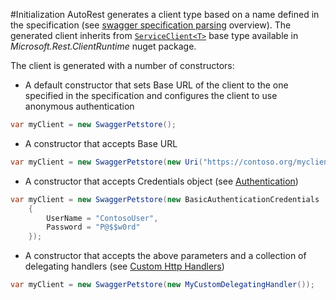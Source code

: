 #Initialization
AutoRest generates a client type based on a name defined in the specification (see [swagger specification parsing](swagger.md) overview). The generated client inherits from [`ServiceClient<T>`](../Microsoft.Rest/ClientRuntime/ServiceClient.cs) base type available in *Microsoft.Rest.ClientRuntime* nuget package. 

The client is generated with a number of constructors: 

* A default constructor that sets Base URL of the client to the one specified in the specification and configures the client to use anonymous authentication
```csharp
var myClient = new SwaggerPetstore();
```
* A constructor that accepts Base URL
```csharp
var myClient = new SwaggerPetstore(new Uri("https://contoso.org/myclient"));
```
* A constructor that accepts Credentials object (see [Authentication](using-auth.md))
```csharp
var myClient = new SwaggerPetstore(new BasicAuthenticationCredentials
	{
		UserName = "ContosoUser",
		Password = "P@$$w0rd"
	});
```
* A constructor that accepts the above parameters and a collection of delegating handlers (see [Custom Http Handlers](using-handlers.md))
```csharp
var myClient = new SwaggerPetstore(new MyCustomDelegatingHandler());
```